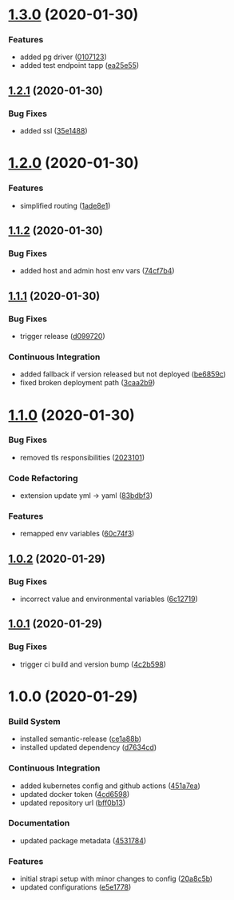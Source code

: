 # [1.3.0](https://github.com/tapps-io/tapps-io.cms/compare/v1.2.1...v1.3.0) (2020-01-30)


### Features

* added pg driver ([0107123](https://github.com/tapps-io/tapps-io.cms/commit/0107123307837b7a1db327b825cced81bd0685ff))
* added test endpoint tapp ([ea25e55](https://github.com/tapps-io/tapps-io.cms/commit/ea25e55cacdae839b6d307d314da704e96e4cecb))

## [1.2.1](https://github.com/tapps-io/tapps-io.cms/compare/v1.2.0...v1.2.1) (2020-01-30)


### Bug Fixes

* added ssl ([35e1488](https://github.com/tapps-io/tapps-io.cms/commit/35e14881f6b950ac42a2cc0e473f1f601f354c69))

# [1.2.0](https://github.com/tapps-io/tapps-io.cms/compare/v1.1.2...v1.2.0) (2020-01-30)


### Features

* simplified routing ([1ade8e1](https://github.com/tapps-io/tapps-io.cms/commit/1ade8e1f3cfc32b48c3cd40b345fbbbebb0662e9))

## [1.1.2](https://github.com/tapps-io/tapps-io.cms/compare/v1.1.1...v1.1.2) (2020-01-30)


### Bug Fixes

* added host and admin host env vars ([74cf7b4](https://github.com/tapps-io/tapps-io.cms/commit/74cf7b4c09aa0d196f22c457d19a25094b1b0a16))

## [1.1.1](https://github.com/tapps-io/tapps-io.cms/compare/v1.1.0...v1.1.1) (2020-01-30)


### Bug Fixes

* trigger release ([d099720](https://github.com/tapps-io/tapps-io.cms/commit/d099720c9a7aca3fe562c4053390b169e3b79177))


### Continuous Integration

* added fallback if version released but not deployed ([be6859c](https://github.com/tapps-io/tapps-io.cms/commit/be6859c8be16e569a6b213a818c2a06083173e6e))
* fixed broken deployment path ([3caa2b9](https://github.com/tapps-io/tapps-io.cms/commit/3caa2b9a3f5e490884b39c3958db26a34eb9cbd8))

# [1.1.0](https://github.com/tapps-io/tapps-io.cms/compare/v1.0.2...v1.1.0) (2020-01-30)


### Bug Fixes

* removed tls responsibilities ([2023101](https://github.com/tapps-io/tapps-io.cms/commit/2023101e1ebc796412ba23d110e1d8e8b0b0364b))


### Code Refactoring

* extension update yml -> yaml ([83bdbf3](https://github.com/tapps-io/tapps-io.cms/commit/83bdbf3ab1387d435605713a6cb996174dce122c))


### Features

* remapped env variables ([60c74f3](https://github.com/tapps-io/tapps-io.cms/commit/60c74f3a9b7486e96e8fca35ecfcf77f4e19be06))

## [1.0.2](https://github.com/tapps-io/tapps-io.cms/compare/v1.0.1...v1.0.2) (2020-01-29)


### Bug Fixes

* incorrect value and environmental variables ([6c12719](https://github.com/tapps-io/tapps-io.cms/commit/6c1271951e335e680775f6d022e8989704b6c056))

## [1.0.1](https://github.com/tapps-io/tapps-io.cms/compare/v1.0.0...v1.0.1) (2020-01-29)


### Bug Fixes

* trigger ci build and version bump ([4c2b598](https://github.com/tapps-io/tapps-io.cms/commit/4c2b598f9a83839191a7137fce5c795f7c3f6b68))

# 1.0.0 (2020-01-29)


### Build System

* installed semantic-release ([ce1a88b](https://github.com/tapps-io/tapps-io.cms/commit/ce1a88b97bd6eeb80e58c6eae710bdde7d2e5552))
* installed updated dependency ([d7634cd](https://github.com/tapps-io/tapps-io.cms/commit/d7634cdfa7f4f609ec2de5e9f8efe0aba948e132))


### Continuous Integration

* added kubernetes config and github actions ([451a7ea](https://github.com/tapps-io/tapps-io.cms/commit/451a7ea36a1c0fc7056cacd6f85c8a662dda21f9))
* updated docker token ([4cd6598](https://github.com/tapps-io/tapps-io.cms/commit/4cd65984146b8539cbe930b731bd4803985ea75b))
* updated repository url ([bff0b13](https://github.com/tapps-io/tapps-io.cms/commit/bff0b13e10e6a3275998d45e8ea264163d78c6d2))


### Documentation

* updated package metadata ([4531784](https://github.com/tapps-io/tapps-io.cms/commit/4531784d5a0c33b6f692898f3260fa4d6ba9f132))


### Features

* initial strapi setup with minor changes to config ([20a8c5b](https://github.com/tapps-io/tapps-io.cms/commit/20a8c5b0ddd5d86efebd3189cbb4ff759c2ad241))
* updated configurations ([e5e1778](https://github.com/tapps-io/tapps-io.cms/commit/e5e1778151869d46e049505d9eb8ec4b9314d1f0))
